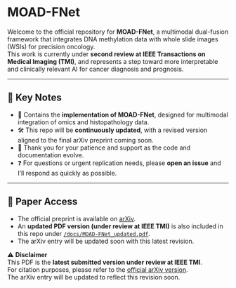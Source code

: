 # MOAD-FNet

Welcome to the official repository for **MOAD-FNet**, a multimodal dual-fusion framework that integrates DNA methylation data with whole slide images (WSIs) for precision oncology.  
This work is currently under **second review at IEEE Transactions on Medical Imaging (TMI)**, and represents a step toward more interpretable and clinically relevant AI for cancer diagnosis and prognosis.  

---

## 📌 Key Notes
- 🚀 Contains the **implementation of MOAD-FNet**, designed for multimodal integration of omics and histopathology data.  
- 🛠️ This repo will be **continuously updated**, with a revised version aligned to the final arXiv preprint coming soon.  
- 🙏 Thank you for your patience and support as the code and documentation evolve.  
- ❓ For questions or urgent replication needs, please **open an issue** and I’ll respond as quickly as possible.  

---

## 📄 Paper Access
- The official preprint is available on [arXiv](https://arxiv.org/abs/2411.17418).  
- An **updated PDF version (under review at IEEE TMI)** is also included in this repo under [`/docs/MOAD-FNet_updated.pdf`](docs/MOAD-FNet_updated.pdf).  
- The arXiv entry will be updated soon with this latest revision.  

⚠️ **Disclaimer**  
This PDF is the **latest submitted version under review at IEEE TMI**.  
For citation purposes, please refer to the [official arXiv version](https://arxiv.org/abs/2411.17418).  
The arXiv entry will be updated to reflect this revision soon.  
